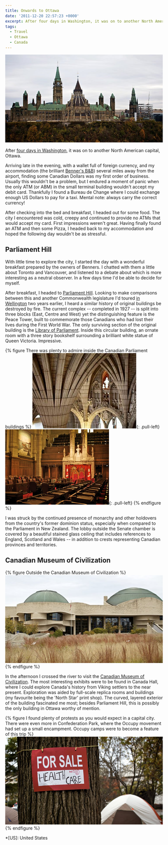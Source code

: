 ```yaml
---
title: Onwards to Ottawa
date: '2011-12-20 22:57:23 +0000'
excerpt: After four days in Washington, it was on to another North American capital, Ottawa. I encountered a city that was cold yet plentiful in ATMs that would refuse to accept my debit card.
tags:
  - Travel
  - Ottawa
  - Canada
---
```

![Canadian parliament buildings in Ottawa](/assets/images/2011/12/ottawa.jpg)

After [four days in Washington][1], it was on to another North American capital, Ottawa.

Arriving late in the evening, with a wallet full of foreign currency, and my accommodation (the brilliant [Benner's B&B][2]) several miles away from the airport, finding some Canadian Dollars was my first order of business. Usually this wouldn't be a problem, but I endured a moment of panic when the only ATM (or ABM) in the small terminal building wouldn't accept my debit card. Thankfully I found a Bureau de Change where I could exchange enough US Dollars to pay for a taxi. Mental note: always carry the correct currency!

After checking into the bed and breakfast, I headed out for some food. The city I encountered was cold, creepy and continued to provide no ATMs that would accept my card. First impressions weren't great. Having finally found an ATM and then some Pizza, I headed back to my accommodation and hoped the following day wouldn't be as stressful.

## Parliament Hill
With little time to explore the city, I started the day with a wonderful breakfast prepared by the owners of Benners. I chatted with them a little about Toronto and Vancouver, and listened to a debate about which is more interesting as a neutral observer. In a few days time I'd be able to decide for myself.

After breakfast, I headed to [Parliament Hill][3]. Looking to make comparisons between this and another Commonwealth legislature I'd toured [in Wellington][4] two years earlier, I heard a similar history of original buildings be destroyed by fire. The current complex -- completed in 1927 -- is split into three blocks (East, Centre and West) yet the distinguishing feature is the Peace Tower, built to commemorate those Canadians who had lost their lives during the First World War. The only surviving section of the original building is the [Library of Parliament][5]. Inside this circular building, an ornate room with a three story bookshelf surrounding a brilliant white statue of Queen Victoria. Impressive.

{% figure There was plenty to admire inside the Canadian Parliament buildings %}
![Confederation Hall](/assets/images/2011/12/ottawa_confederationhall.jpg){: .pull-left}
![The Senate Chamber](/assets/images/2011/12/ottawa_senate.jpg){: .pull-left}
{% endfigure %}

I was struck by the continued presence of monarchy and other holdovers from the country's former dominion status, especially when compared to the Parliament in New Zealand. The lobby outside the Senate chamber is covered by a beautiful stained glass ceiling that includes references to England, Scotland and Wales -- in addition to crests representing Canadian provinces and territories.

## Canadian Museum of Civilization
{% figure Outside the Canadian Museum of Civilization %}
![](/assets/images/2011/12/ottawa_cmc.jpg)
{% endfigure %}

In the afternoon I crossed the river to visit the [Canadian Museum of Civilization][6]. The most interesting exhibits were to be found in Canada Hall, where I could explore Canada's history from Viking settlers to the near present. Exploration was aided by full-scale replica rooms and buildings (my favourite being the 'North Star' print shop). The curved, layered exterior of the building fascinated me most; besides Parliament Hill, this is possibly the only building in Ottawa worthy of mention.

{% figure I found plenty of protests as you would expect in a capital city. There were even more in Confederation Park, where the Occupy movement had set up a small encampment. Occupy camps were to become a feature of this trip %}
![A protest sign in the Occupy Ottawa camp. It reads FOR SALE: HEALTH CARE'](/assets/images/2011/12/ottawa_occupy.jpg)
{% endfigure %}

[1]: /2011/12/washington_dc/
[2]: http://bennersbnb.com/
[3]: http://en.wikipedia.org/wiki/Parliament_Hill
[4]: /2010/01/wellington/
[5]: http://en.wikipedia.org/wiki/Library_of_Parliament
[6]: http://en.wikipedia.org/wiki/Canadian_Museum_of_Civilization

*[US]: United States